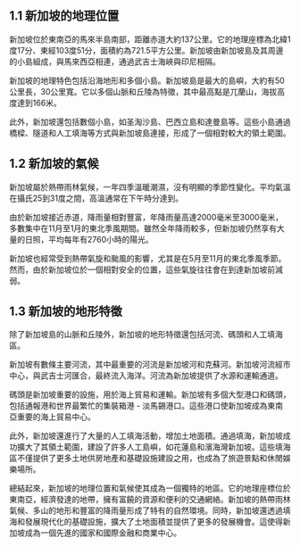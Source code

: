 ## 1.1 新加坡的地理位置

新加坡位於東南亞的馬來半島南部，距離赤道大約137公里。它的地理座標為北緯1度17分、東經103度51分，面積約為721.5平方公里。新加坡由新加坡島及其周邊的小島組成，與馬來西亞相連，通過武吉士海峽與印尼相隔。

新加坡的地理特色包括沿海地形和多個小島。新加坡島是最大的島嶼，大約有50公里長，30公里寬。它以多個山脈和丘陵為特徵，其中最高點是兀蘭山，海拔高度達到166米。

此外，新加坡還包括數個小島，如圣淘沙島、巴西立島和達曼島等。這些小島通過橋樑、隧道和人工填海等方式與新加坡島連接，形成了一個相對較大的領土範圍。

## 1.2 新加坡的氣候

新加坡屬於熱帶雨林氣候，一年四季溫暖潮濕，沒有明顯的季節性變化。平均氣溫在攝氏25到31度之間，高溫通常在下午時分達到。

由於新加坡接近赤道，降雨量相對豐富，年降雨量高達2000毫米至3000毫米，多數集中在11月至1月的東北季風期間。雖然全年降雨較多，但新加坡仍然享有大量的日照，平均每年有2760小時的陽光。

新加坡也經常受到熱帶氣旋和颱風的影響，尤其是在5月至11月的東北季風季節。然而，由於新加坡位於一個相對安全的位置，這些氣旋往往會在到達新加坡前減弱。

## 1.3 新加坡的地形特徵

除了新加坡島的山脈和丘陵外，新加坡的地形特徵還包括河流、碼頭和人工填海區。

新加坡有數條主要河流，其中最重要的河流是新加坡河和克蘇河。新加坡河流經市中心，與武吉士河匯合，最終流入海洋。河流為新加坡提供了水源和運輸通道。

碼頭是新加坡重要的設施，用於海上貿易和運輸。新加坡有多個大型港口和碼頭，包括通報港和世界最繁忙的集裝箱港 - 淡馬錫港口。這些港口使新加坡成為東南亞重要的海上貿易中心。

此外，新加坡還進行了大量的人工填海活動，增加土地面積。通過填海，新加坡成功擴大了其領土範圍，建設了許多人工島嶼，如花蓮島和濱海灣新加坡。這些填海區不僅提供了更多土地供房地產和基礎設施建設之用，也成為了旅遊景點和休閒娛樂場所。

總結起來，新加坡的地理位置和氣候使其成為一個獨特的地區。它的地理座標位於東南亞，經濟發達的地帶，擁有富饒的資源和便利的交通網絡。新加坡的熱帶雨林氣候、多山的地形和豐富的降雨量形成了特有的自然環境。同時，新加坡還透過填海和發展現代化的基礎設施，擴大了土地面積並提供了更多的發展機會。這使得新加坡成為一個先進的國家和國際金融和商業中心。
